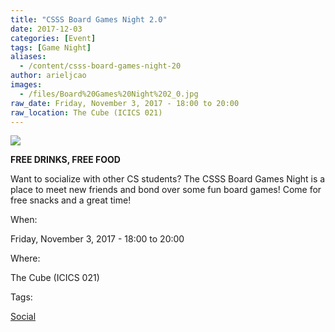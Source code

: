 ```yaml
---
title: "CSSS Board Games Night 2.0"
date: 2017-12-03
categories: [Event]
tags: [Game Night]
aliases:
  - /content/csss-board-games-night-20
author: arieljcao
images:
  - /files/Board%20Games%20Night%202_0.jpg
raw_date: Friday, November 3, 2017 - 18:00 to 20:00
raw_location: The Cube (ICICS 021)
---
```


![](/files/Board%20Games%20Night%202_0.jpg)

**FREE DRINKS, FREE FOOD**

Want to socialize with other CS students? The CSSS Board Games Night is a place to meet new friends and bond over some fun board games! Come for free snacks and a great time!

When: 

Friday, November 3, 2017 - 18:00 to 20:00

Where: 

The Cube (ICICS 021)

Tags: 

[Social](/social)
